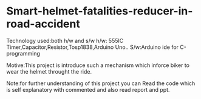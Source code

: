 # Smart-helmet-fatalities-reducer-in-road-accident

Technology used:both h/w and s/w 
h/w: 555IC Timer,Capacitor,Resistor,Tosp1838,Arduino Uno..
S/w:Arduino ide for C-programming

Motive:This project is introduce such a mechanism which inforce biker to wear the helmet throught the ride.

Note:for further understanding of this project you can Read the code which is self explanatory with commented and also read report and ppt.


